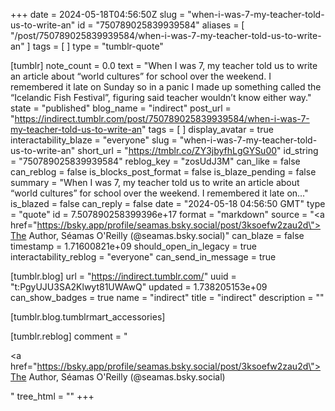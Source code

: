 +++
date = 2024-05-18T04:56:50Z
slug = "when-i-was-7-my-teacher-told-us-to-write-an"
id = "750789025839939584"
aliases = [ "/post/750789025839939584/when-i-was-7-my-teacher-told-us-to-write-an" ]
tags = [ ]
type = "tumblr-quote"

[tumblr]
note_count = 0.0
text = "When I was 7, my teacher told us to write an article about “world cultures” for school over the weekend. I remembered it late on Sunday so in a panic I made up something called the &ldquo;Icelandic Fish Festival&rdquo;, figuring said teacher wouldn’t know either way."
state = "published"
blog_name = "indirect"
post_url = "https://indirect.tumblr.com/post/750789025839939584/when-i-was-7-my-teacher-told-us-to-write-an"
tags = [ ]
display_avatar = true
interactability_blaze = "everyone"
slug = "when-i-was-7-my-teacher-told-us-to-write-an"
short_url = "https://tmblr.co/ZY3jbyfhLgGYSu00"
id_string = "750789025839939584"
reblog_key = "zosUdJ3M"
can_like = false
can_reblog = false
is_blocks_post_format = false
is_blaze_pending = false
summary = "When I was 7, my teacher told us to write an article about “world cultures” for school over the weekend. I remembered it late on..."
is_blazed = false
can_reply = false
date = "2024-05-18 04:56:50 GMT"
type = "quote"
id = 7.507890258399396e+17
format = "markdown"
source = "<a href=\"https://bsky.app/profile/seamas.bsky.social/post/3ksoefw2zau2d\">The Author, Séamas O'Reilly (@seamas.bsky.social)</a>"
can_blaze = false
timestamp = 1.71600821e+09
should_open_in_legacy = true
interactability_reblog = "everyone"
can_send_in_message = true

[tumblr.blog]
url = "https://indirect.tumblr.com/"
uuid = "t:PgyUJU3SA2Klwyt81UWAwQ"
updated = 1.738205153e+09
can_show_badges = true
name = "indirect"
title = "indirect"
description = ""

[tumblr.blog.tumblrmart_accessories]

[tumblr.reblog]
comment = "<p><a href=\"https://bsky.app/profile/seamas.bsky.social/post/3ksoefw2zau2d\">The Author, Séamas O'Reilly (@seamas.bsky.social)</a></p>"
tree_html = ""
+++
